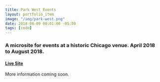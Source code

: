 ```yaml
---
title: Park West Events
layout: portfolio_item
image: "/img/park-west.png"
date: 2018-08-09 00:01:00 -05:00
tags: [code]
---
```


### A microsite for events at a historic Chicago venue. April 2018 to August 2018.
#### [Live Site](https://www.parkwestchicagoevents.com/)

More information coming soon.
